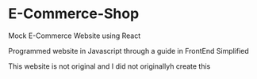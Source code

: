 # E-Commerce-Shop

Mock E-Commerce Website using React

Programmed website in Javascript through a guide in FrontEnd Simplified

This website is not original and I did not originallyh create this

